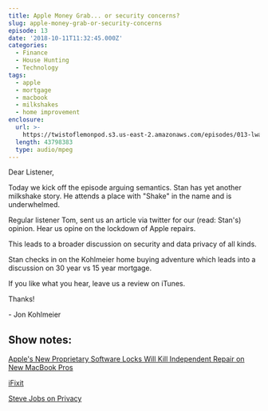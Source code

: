 ```yaml
---
title: Apple Money Grab... or security concerns?
slug: apple-money-grab-or-security-concerns
episode: 13
date: '2018-10-11T11:32:45.000Z'
categories:
  - Finance
  - House Hunting
  - Technology
tags:
  - apple
  - mortgage
  - macbook
  - milkshakes
  - home improvement
enclosure:
  url: >-
    https://twistoflemonpod.s3.us-east-2.amazonaws.com/episodes/013-lwatol-20181011.mp3
  length: 43798383
  type: audio/mpeg
---
```


Dear Listener,

Today we kick off the episode arguing semantics. Stan has yet another milkshake story. He attends a place with "Shake" in the name and is underwhelmed.

Regular listener Tom, sent us an article via twitter for our (read: Stan's) opinion. Hear us opine on the lockdown of Apple repairs.

This leads to a broader discussion on security and data privacy of all kinds.

Stan checks in on the Kohlmeier home buying adventure which leads into a discussion on 30 year vs 15 year mortgage.

If you like what you hear, leave us a review on iTunes.

Thanks!

\- Jon Kohlmeier

## Show notes:

[Apple's New Proprietary Software Locks Will Kill Independent Repair on New MacBook Pros](https://motherboard.vice.com/en_us/article/yw9qk7/macbook-pro-software-locks-prevent-independent-repair)

[iFixit](https://www.ifixit.com)

[Steve Jobs on Privacy](https://youtu.be/39iKLwlUqBo)
